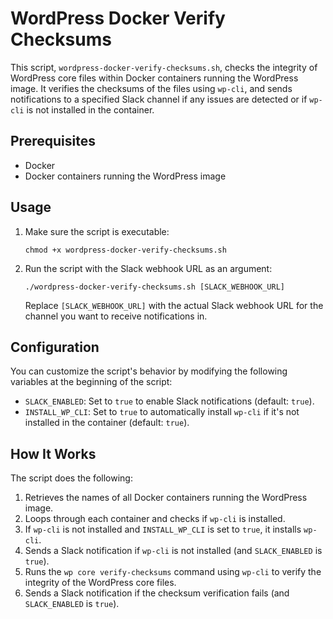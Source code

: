 # WordPress Docker Verify Checksums

This script, `wordpress-docker-verify-checksums.sh`, checks the integrity of WordPress core files within Docker containers running the WordPress image. It verifies the checksums of the files using `wp-cli`, and sends notifications to a specified Slack channel if any issues are detected or if `wp-cli` is not installed in the container.

## Prerequisites

- Docker
- Docker containers running the WordPress image

## Usage

1. Make sure the script is executable:

   ```
   chmod +x wordpress-docker-verify-checksums.sh
   ```

2. Run the script with the Slack webhook URL as an argument:

   ```
   ./wordpress-docker-verify-checksums.sh [SLACK_WEBHOOK_URL]
   ```

   Replace `[SLACK_WEBHOOK_URL]` with the actual Slack webhook URL for the channel you want to receive notifications in.

## Configuration

You can customize the script's behavior by modifying the following variables at the beginning of the script:

- `SLACK_ENABLED`: Set to `true` to enable Slack notifications (default: `true`).
- `INSTALL_WP_CLI`: Set to `true` to automatically install `wp-cli` if it's not installed in the container (default: `true`).

## How It Works

The script does the following:

1. Retrieves the names of all Docker containers running the WordPress image.
2. Loops through each container and checks if `wp-cli` is installed.
3. If `wp-cli` is not installed and `INSTALL_WP_CLI` is set to `true`, it installs `wp-cli`.
4. Sends a Slack notification if `wp-cli` is not installed (and `SLACK_ENABLED` is `true`).
5. Runs the `wp core verify-checksums` command using `wp-cli` to verify the integrity of the WordPress core files.
6. Sends a Slack notification if the checksum verification fails (and `SLACK_ENABLED` is `true`).
